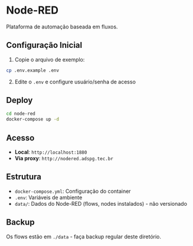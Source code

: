 # Node-RED

Plataforma de automação baseada em fluxos.

## Configuração Inicial

1. Copie o arquivo de exemplo:
```bash
cp .env.example .env
```

2. Edite o `.env` e configure usuário/senha de acesso

## Deploy

```bash
cd node-red
docker-compose up -d
```

## Acesso

- **Local**: `http://localhost:1880`
- **Via proxy**: `http://nodered.adspg.tec.br`

## Estrutura

- `docker-compose.yml`: Configuração do container
- `.env`: Variáveis de ambiente
- `data/`: Dados do Node-RED (flows, nodes instalados) - não versionado

## Backup

Os flows estão em `./data` - faça backup regular deste diretório.

